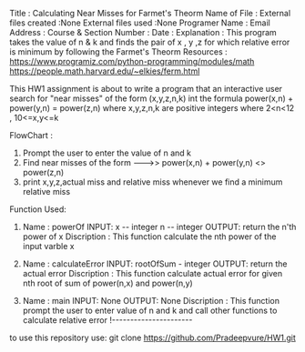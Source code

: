 Title                   : Calculating Near Misses for Farmet's Theorm
Name of File            :
External files created  :None
External files used     :None
Programer Name          :
Email Address           :
Course & Section Number :
Date                    :
Explanation             :
                        This program takes the value of n & k and finds the pair  of x , y ,z 
                        for which relative error is minimum by following the Farmet's Theorm
Resources               :
                        https://www.programiz.com/python-programming/modules/math
                        https://people.math.harvard.edu/~elkies/ferm.html


This HW1 assignment is about to write a program that an interactive user search 
for "near misses" of the form (x,y,z,n,k) int the formula 
power(x,n) + power(y,n) = power(z,n) where x,y,z,n,k are positive integers
where 2<n<12 ,
10<=x,y<=k

FlowChart :
1) Prompt the user to enter the value of n and k
2) Find near misses of the form --->> power(x,n) + power(y,n) <> power(z,n)
3) print x,y,z,actual miss and relative miss whenever we find a minimum relative miss


Function Used:
1)  Name : powerOf
    INPUT: 
            x -- integer
            n -- integer
    OUTPUT: 
            return the n'th power of x
    Discription :
        This function calculate the nth power of the input varble x 

2)  Name : calculateError
    INPUT: 
        rootOfSum - integer
    OUTPUT: 
            return the actual error
    Discription :
        This function calculate actual error for 
        given nth root of sum of power(n,x) and power(n,y)

3)  Name : main
    INPUT: None
    OUTPUT: None
    Discription :
        This function prompt the user to enter value of n and k 
        and call other functions to calculate relative error
!----------------------

to use this repository use: 
git clone https://github.com/Pradeepvure/HW1.git

